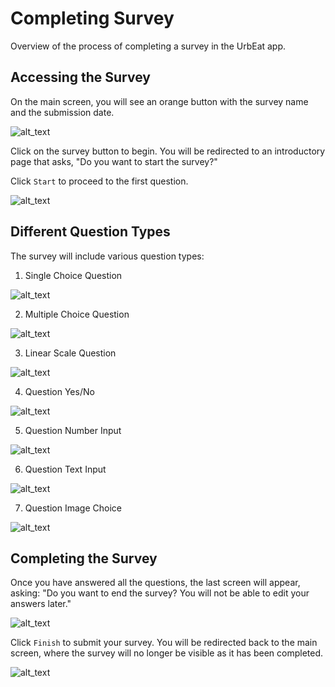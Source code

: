 # Completing Survey

Overview of the process of completing a survey in the UrbEat app.

## Accessing the Survey
On the main screen, you will see an orange button with the survey name and the submission date.

![alt_text](imgs/main_screen.PNG)

Click on the survey button to begin. You will be redirected to an introductory page that asks, "Do you want to start the survey?"

Click `Start` to proceed to the first question.

![alt_text](imgs/survey_screen_intro.PNG)

## Different Question Types
The survey will include various question types:
1. Single Choice Question

![alt_text](imgs/survey_screen_q1.PNG)

2. Multiple Choice Question

![alt_text](imgs/survey_screen_q2.PNG)

3. Linear Scale Question

![alt_text](imgs/survey_screen_q3.PNG)

4. Question Yes/No

![alt_text](imgs/survey_screen_q4.PNG)

5. Question Number Input

![alt_text](imgs/survey_screen_q5.PNG)

6. Question Text Input

![alt_text](imgs/survey_screen_q6.PNG)

7. Question Image Choice

![alt_text](imgs/survey_screen_q7.PNG)

## Completing the Survey
Once you have answered all the questions, the last screen will appear, asking:
"Do you want to end the survey? You will not be able to edit your answers later."

![alt_text](imgs/survey_screen_outro.PNG)

Click `Finish` to submit your survey. You will be redirected back to the main screen, where the survey will no longer be visible as it has been completed.

![alt_text](imgs/main_screen_no_survey.PNG)

